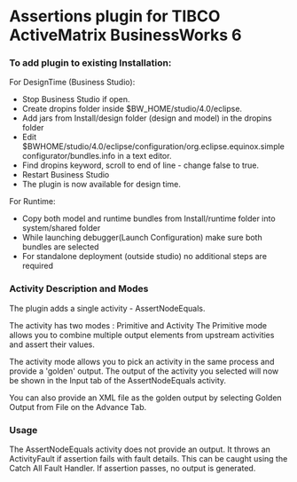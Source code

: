 # Assertions plugin for TIBCO ActiveMatrix BusinessWorks 6

### To add plugin to existing Installation:

For DesignTime (Business Studio):
- Stop Business Studio if open.
- Create dropins folder inside $BW_HOME/studio/4.0/eclipse.
- Add jars from Install/design folder (design and model) in the dropins folder
- Edit $BWHOME/studio/4.0/eclipse/configuration/org.eclipse.equinox.simpleconfigurator/bundles.info in a text editor.
- Find dropins keyword, scroll to end of line - change false to true.
- Restart Business Studio
- The plugin is now available for design time.


For Runtime:

- Copy both model and runtime bundles from Install/runtime folder into system/shared folder
- While launching debugger(Launch Configuration) make sure both bundles are selected
- For standalone deployment (outside studio) no additional steps are required


### Activity Description and Modes
The plugin adds a single activity - AssertNodeEquals.

The activity has two modes : Primitive and Activity
The Primitive mode allows you to combine multiple output elements from upstream activities and assert their values.

The activity mode allows you to pick an activity in the same process and provide a 'golden' output. The output of the activity you selected will now be shown in the Input tab of the AssertNodeEquals activity.

You can also provide an XML file as the golden output by selecting Golden Output from File on the Advance Tab.

### Usage
The AssertNodeEquals activity does not provide an output. It throws an ActivityFault if assertion fails with fault details. This can be caught using the Catch All Fault Handler. If assertion passes, no output is generated.
